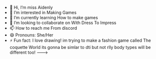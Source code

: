 - 👋 Hi, I’m miss Aidenly
- 👀 I’m interested in Making Games
- 🌱 I’m currently learning How to make games
- 💞️ I’m looking to collaborate on With Dress To Impress
- 📫 How to reach me From discord
- 😄 Pronouns: She/Her
- ⚡ Fun fact: I love drawing!
im trying to make a fashion game called The coquette World its gonna be simlar to dti but not rlly body types will be different too!
--->
